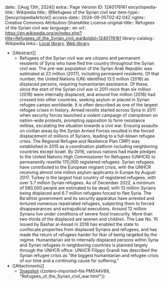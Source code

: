 date:: [[Aug 13th, 2024]]
extra:: Page Version ID: 1240176161
encyclopedia-title:: Wikipedia
title:: @Refugees of the Syrian civil war
item-type:: [[encyclopediaArticle]]
access-date:: 2024-09-05T02:42:04Z
rights:: Creative Commons Attribution-ShareAlike License
original-title:: Refugees of the Syrian civil war
language:: en
url:: https://en.wikipedia.org/w/index.php?title=Refugees_of_the_Syrian_civil_war&oldid=1240176161
library-catalog:: Wikipedia
links:: [Local library](zotero://select/library/items/UYZWTLQA), [Web library](https://www.zotero.org/users/14926906/items/UYZWTLQA)

- [[Abstract]]
	- Refugees of the Syrian civil war are citizens and permanent residents of Syria who have fled the country throughout the Syrian civil war. The pre-war population of the Syrian Arab Republic was estimated at 22 million (2017), including permanent residents. Of that number, the United Nations (UN) identified 13.5 million (2016) as displaced persons, requiring humanitarian assistance. Of these, since the start of the Syrian civil war in 2011 more than six million (2016) were internally displaced, and around five million (2016) had crossed into other countries, seeking asylum or placed in Syrian refugee camps worldwide. It is often described as one of the largest refugee crises in history.
	  Armed revolts started across Syria in 2011 when security forces launched a violent campaign of clampdown on nation-wide protests, prompting opposition to form resistance militias, escalating the situation towards a civil war. Ensuing assaults on civilian areas by the Syrian Armed Forces resulted in the forced displacement of millions of Syrians, leading to a full-blown refugee crisis. The Regional Refugee and Resilience Plan (3RP) was established in 2015 as a coordination platform including neighboring countries except Israel. By 2016, various nations had made pledges to the United Nations High Commissioner for Refugees (UNHCR) to permanently resettle 170,000 registered refugees. Syrian refugees have contributed to the European migrant crisis, with the UNHCR receiving almost one million asylum applicants in Europe by August 2017. Turkey is the largest host country of registered refugees, with over 3.7 million Syrian refugees.
	  As of December 2022, a minimum of 580,000 people are estimated to be dead; with 13 million Syrians being displaced and 6.7 million refugees forced to flee Syria. The Ba'athist government and its security apparatus have arrested and tortured numerous repatriated refugees, subjecting them to forced disappearances and extrajudicial executions. Around 12 million Syrians live under conditions of severe food insecurity. More than two-thirds of the displaced are women and children.
	  The Law No. 10 issued by Bashar al-Assad in 2018 has enabled the state to confiscate properties from displaced Syrians and refugees, and has made the return of refugees harder for fear of being targeted by the regime. Humanitarian aid to internally displaced persons within Syria and Syrian refugees in neighboring countries is planned largely through the UNHCR office. UNHCR Filippo Grandi has described the Syrian refugee crisis as "the biggest humanitarian and refugee crisis of our time and a continuing cause for suffering."
- [[Attachments]]
	- [Snapshot](https://en.wikipedia.org/wiki/Refugees_of_the_Syrian_civil_war) {{zotero-imported-file PM5X4V89, "Refugees_of_the_Syrian_civil_war.html"}}